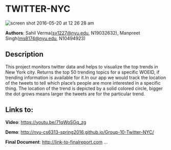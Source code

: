 # TWITTER-NYC
![screen shot 2016-05-20 at 12 26 28 am](https://cloud.githubusercontent.com/assets/17112534/15417409/8a2cf7f0-1e23-11e6-9337-28da520e121b.png)

**Authors**: Sahil Verma(sv1227@nyu.edu, N19032632), Manpreet Singh(ms8174@nyu.edu, N10494923)
## Description
This project monitors twitter data and helps to visualize the top trends in New York city. Returns the top 50 trending topics for a specific WOEID, if trending information is available for it.In our app we would track the location of the tweets to tell which place’s
people are more interested in a specific thing. The location of the trend is depicted by a solid colored circle, bigger the dot grows means larger the tweets are for the particular trend.

## Links to:
**Video**: https://youtu.be/71qWoSGq_zg

**Demo**: http://nyu-cs6313-spring2016.github.io/Group-10-Twitter-NYC/

**Final Document**: http://link-to-finalreport.com ...
